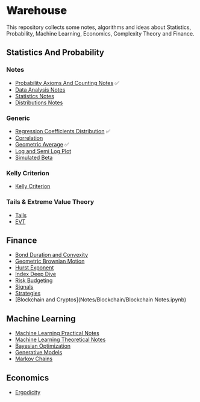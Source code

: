 # <span style='font-family:Inter Black'> Warehouse </span>

This repository collects some notes, algorithms and ideas about Statistics, Probability, Machine Learning, Economics,
Complexity Theory and Finance.

## <span style='font-family:Inter'> Statistics And Probability </span>

### <span style='font-family:Inter'> Notes </span>

- [Probability Axioms And Counting Notes](Notes/StatsAndProbability/ProbabilityAxiomsAndCounting.ipynb) :white_check_mark:
- [Data Analysis Notes](Notes/StatsAndProbability/DataAnalysisNotes.ipynb)
- [Statistics Notes](Notes/StatsAndProbability/StatisticsNotes.ipynb)
- [Distributions Notes](Notes/StatsAndProbability/Distributions.ipynb)

### <span style='font-family:Inter'> Generic </span>

- [Regression Coefficients Distribution](Notes/StatsAndProbability/RegressionCoefficientsDistribution.ipynb) :white_check_mark:
- [Correlation](Notes/StatsAndProbability/Correlation.ipynb)
- [Geometric Average](Notes/StatsAndProbability/GeometricAverage.ipynb) :white_check_mark:
- [Log and Semi Log Plot](Notes/StatsAndProbability/LogSemiLogPlot.ipynb)
- [Simulated Beta](Notes/SimulatedBeta.ipynb)

### <span style='font-family:Inter'> Kelly Criterion </span>

- [Kelly Criterion](Notes/StatsAndProbability/KellyCriterion/Kelly.ipynb)

### <span style='font-family:Inter'> Tails & Extreme Value Theory </span>

- [Tails](Notes/StatsAndProbability/Tails/FatTailsNotes.ipynb)
- [EVT](Notes/StatsAndProbability/EVT/EVT.ipynb)

## <span style='font-family:Inter'> Finance </span>

- [Bond Duration and Convexity](Notes/Finance/bond_duration_convexity.ipynb)
- [Geometric Brownian Motion](Notes/Finance/GeometricBrownianMotion.ipynb)
- [Hurst Exponent](Notes/Finance/Hurst.ipynb)
- [Index Deep Dive](Notes/Finance/IndexDeepDive.ipynb)
- [Risk Budgeting](Notes/Finance/RiskBudgeting.ipynb)
- [Signals](Notes/Finance/Signals.ipynb)
- [Strategies](Notes/Finance/Strategies.ipynb)
- [Blockchain and Cryptos](Notes/Blockchain/Blockchain Notes.ipynb)

## <span style='font-family:Inter'> Machine Learning </span>

- [Machine Learning Practical Notes](Notes/MachineLearning/MachineLearningNotesPractice.ipynb)
- [Machine Learning Theoretical Notes](Notes/MachineLearning/MachineLearningNotesTheory.ipynb)
- [Bayesian Optimization](Notes/MachineLearning/BayesianOptimization.ipynb)
- [Generative Models](Notes/MachineLearning/GenerativeModels.ipynb)
- [Markov Chains](Notes/MachineLearning/MarkovChains.ipynb)

## <span style='font-family:Inter'> Economics </span>

- [Ergodicity](Notes/Economics/Ergodicity.ipynb)

